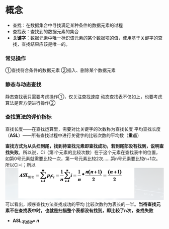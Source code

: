 


# 概念
- 查找：在数据集合中寻找满足某种条件的数据元素的过程
- 查找表：查找到的数据元素的集合
- **关键字**：数据元素中唯一标识该元素的某个数据项的值，使用基于关键字的查找，查找结果应该是唯一的。

###  常见操作
①查找符合条件的数据元素
②插入、删除某个数据元素

### 静态与动态查找
静态查找表只需要考虑操作①，仅关注查找速度
动态查找表不仅如上，也要考虑算法是否方便进行操作②

### 查找算法的评价指标
查找长度——在查找运算里，需要对比关键字的次数称为查找长度
平均查找长度（**ASL**）——所有查找过程中进行关键字的比较次数的平均数（**重点**）

**查找方式为从头扫到尾，找到待查找元素即查找成功，若到尾部没有找到，说明查找失败**。所以说，Ci（第i个元素的比较次数）在于这个元素在查找表中的位置，如第0号元素就需要比较一次，第一号元素比较2次......第n号元素要比较n+1次。所以Ci=i；所以
![输入图片说明](/imgs/2025-07-09/ouKmHeOJ4ancVo6b.png)
可以看出，顺序查找方法查找成功的平均 比较次数约为表长的一半。**当待查找元素不在查找表中时，也就是扫描整个表都没有找到，即比较了n次，查找失败**
- **ASL$_不$$_成$$_功$=  _n_**
<!--stackedit_data:
eyJoaXN0b3J5IjpbLTg1ODM0MzM4MCwyMDI2MDMwNTQsLTM4Nj
k1NjEyMSwtMTcyMjI4NDY0Nl19
-->